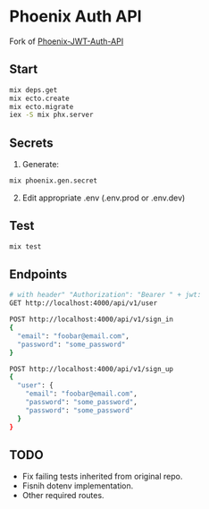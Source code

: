 # Phoenix Auth API

Fork of [Phoenix-JWT-Auth-API](https://github.com/njwest/Phoenix-JWT-Auth-API)

## Start

```bash
mix deps.get
mix ecto.create
mix ecto.migrate
iex -S mix phx.server
```

## Secrets

1. Generate:

```bash
mix phoenix.gen.secret
```

2. Edit appropriate .env (.env.prod or .env.dev)

## Test

```bash
mix test
```

## Endpoints

```bash
# with header" "Authorization": "Bearer " + jwt:
GET http://localhost:4000/api/v1/user

POST http://localhost:4000/api/v1/sign_in
{
  "email": "foobar@email.com",
  "password": "some_password"
}

POST http://localhost:4000/api/v1/sign_up
{
  "user": {
    "email": "foobar@email.com",
    "password": "some_password",
    "password": "some_password"
  }
}
```

## TODO

* Fix failing tests inherited from original repo.
* Fisnih dotenv implementation.
* Other required routes.
